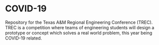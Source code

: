 # COVID-19 
Repository for the Texas A&amp;M Regional Engineering Conference (TREC). TREC is a competition where teams of engineering students will design a prototype or concept which solves a real world problem, this year being COVID-19 related.
